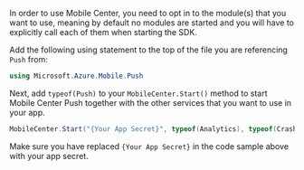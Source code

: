 In order to use Mobile Center, you need to opt in to the module(s) that you want to use, meaning by default no modules are started and you will have to explicitly call each of them when starting the SDK.

Add the following using statement to the top of the file you are referencing `Push` from: 

```csharp
using Microsoft.Azure.Mobile.Push
```

Next, add `typeof(Push)` to your `MobileCenter.Start()` method to start Mobile Center Push together with the other services that you want to use in your app.

```csharp
MobileCenter.Start("{Your App Secret}", typeof(Analytics), typeof(Crashes), typeof(Push));
```

Make sure you have replaced `{Your App Secret}` in the code sample above with your app secret.